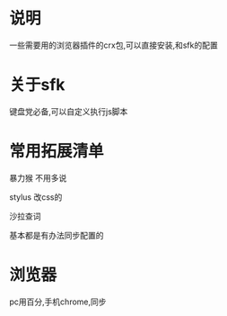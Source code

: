 # 说明

一些需要用的浏览器插件的crx包,可以直接安装,和sfk的配置

# 关于sfk

键盘党必备,可以自定义执行js脚本



# 常用拓展清单

暴力猴 不用多说

stylus 改css的

沙拉查词

基本都是有办法同步配置的



# 浏览器

pc用百分,手机chrome,同步

